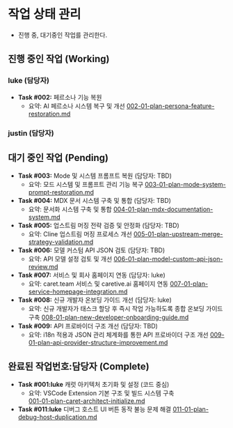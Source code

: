 # 작업 상태 관리
 * 진행 중, 대기중인 작업를 관리한다.

## 진행 중인 작업 (Working)
### luke (담당자)
- **Task #002:** 페르소나 기능 복원 
  - 요약: AI 페르소나 시스템 복구 및 개선
  [002-01-plan-persona-feature-restoration.md](./002-01-plan-persona-feature-restoration.md) 

### justin (담당자)

## 대기 중인 작업 (Pending)

- **Task #003:** Mode 및 시스템 프롬프트 복원 (담당자: TBD)
  - 요약: 모드 시스템 및 프롬프트 관리 기능 복구
  [003-01-plan-mode-system-prompt-restoration.md](./003-01-plan-mode-system-prompt-restoration.md) 
- **Task #004:** MDX 문서 시스템 구축 및 통합 (담당자: TBD)
  - 요약: 문서화 시스템 구축 및 통합
  [004-01-plan-mdx-documentation-system.md](./004-01-plan-mdx-documentation-system.md) 
- **Task #005:** 업스트림 머징 전략 검증 및 안정화 (담당자: TBD)
  - 요약: Cline 업스트림 머징 프로세스 개선
  [005-01-plan-upstream-merge-strategy-validation.md](./005-01-plan-upstream-merge-strategy-validation.md)
- **Task #006:** 모델 커스텀 API JSON 검토 (담당자: TBD)
  - 요약: API 모델 설정 검토 및 개선
  [006-01-plan-model-custom-api-json-review.md](./006-01-plan-model-custom-api-json-review.md)
- **Task #007:** 서비스 및 회사 홈페이지 연동 (담당자: luke)
  - 요약: caret.team 서비스 및 caretive.ai 홈페이지 연동
  [007-01-plan-service-homepage-integration.md](./007-01-plan-service-homepage-integration.md)
- **Task #008:** 신규 개발자 온보딩 가이드 개선 (담당자: luke)
  - 요약: 신규 개발자가 태스크 할당 후 즉시 작업 가능하도록 종합 온보딩 가이드 구축
  [008-01-plan-new-developer-onboarding-guide.md](./008-01-plan-new-developer-onboarding-guide.md)
- **Task #009:** API 프로바이더 구조 개선 (담당자: TBD)
  - 요약: i18n 적용과 JSON 관리 체계화를 통한 API 프로바이더 구조 개선
  [009-01-plan-api-provider-structure-improvement.md](./009-01-plan-api-provider-structure-improvement.md)

## 완료된 작업번호:담당자 (Complete)
- **Task #001:luke** 캐럿 아키텍처 초기화 및 설정 (코드 중심)
  - 요약: VSCode Extension 기본 구조 및 빌드 시스템 구축  
  [001-01-plan-caret-architect-initialize.md](./completed/001-01-plan-caret-architect-initialize.md) 
- **Task #011:luke** 디버그 호스트 UI 버튼 동작 불능 문제 해결 
  [011-01-plan-debug-host-duplication.md](./completed/011-01-plan-debug-host-duplication.md)

